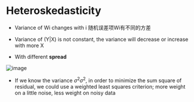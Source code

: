 # Heteroskedasticity

- Variance of Wi changes with i 随机误差项Wi有不同的方差

- Variance of (Y|X) is not constant, the variance will decrease or increase with more X

- With different **spread**

![image](https://user-images.githubusercontent.com/93849914/183290284-72ca47de-7972-4b9e-af07-07398a4fb089.jpeg)

- If we know the variance ${\displaystyle \sigma ^{2}}\sigma^2$, in order to minimize the sum square of residual, we could use a weighted least squares criterion; more weight on a little noise, less weight on noisy data
